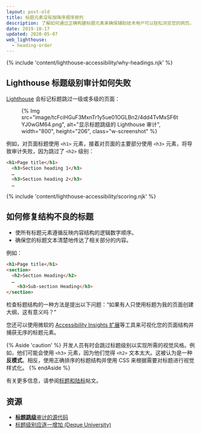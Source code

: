```yaml
---
layout: post-old
title: 标题元素没有按降序顺序排列
description: 了解如何通过正确构建标题元素来确保辅助技术用户可以轻松浏览您的网页。
date: 2019-10-17
updated: 2020-05-07
web_lighthouse:
  - heading-order
---
```


{% include 'content/lighthouse-accessibility/why-headings.njk' %}

## Lighthouse 标题级别审计如何失败

[Lighthouse](https://developers.google.com/web/tools/lighthouse/) 会标记标题跳过一级或多级的页面：

<figure class="w-figure">{% Img src="image/tcFciHGuF3MxnTr1y5ue01OGLBn2/4dd4TvMxSF6tYJ0wGM64.png", alt="显示标题跳级的 Lighthouse 审计", width="800", height="206", class="w-screenshot" %}</figure>

例如，对页面标题使用 `<h1>` 元素，接着对页面的主要部分使用 `<h3>` 元素，将导致审计失败，因为跳过了 `<h2>` 级别：

```html
<h1>Page title</h1>
  <h3>Section heading 1</h3>
  …
  <h3>Section heading 2</h3>
  …
```

{% include 'content/lighthouse-accessibility/scoring.njk' %}

## 如何修复结构不良的标题

- 使所有标题元素遵循反映内容结构的逻辑数字顺序。
- 确保您的标题文本清楚地传达了相关部分的内容。

例如：

```html
<h1>Page title</h1>
<section>
  <h2>Section Heading</h2>
  …
    <h3>Sub-section Heading</h3>
</section>
```

检查标题结构的一种方法是提出以下问题：“如果有人只使用标题为我的页面创建大纲，这有意义吗？”

您还可以使用微软的 <a href="https://accessibilityinsights.io/" rel="noopener">Accessibility Insights 扩展</a>等工具来可视化您的页面结构并捕获无序的标题元素。

{% Aside 'caution' %} 开发人员有时会跳过标题级别以实现所需的视觉风格。例如，他们可能会使用 `<h3>` 元素，因为他们觉得 `<h2>` 文本太大。这被认为是一种**反模式**。相反，使用正确排序的标题结构并使用 CSS 来根据需要对标题进行视觉样式化。 {% endAside %}

有关更多信息，请参阅[标题和陆标](/headings-and-landmarks)帖文。

## 资源

- <a href="https://github.com/GoogleChrome/lighthouse/blob/master/lighthouse-core/audits/accessibility/heading-order.js" rel="noopener"><strong>标题跳级</strong>审计的源代码</a>
- <a href="https://dequeuniversity.com/rules/axe/3.3/heading-order" rel="noopener">标题级别应逐一增加 (Deque University)</a>
